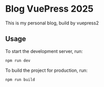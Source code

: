 # Blog VuePress 2025

This is my personal blog, build by vuepress2

## Usage

To start the development server, run:

```bash
npm run dev
```

To build the project for production, run:

```bash
npm run build
```
